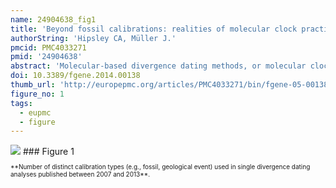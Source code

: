 ```yaml
---
name: 24904638_fig1
title: 'Beyond fossil calibrations: realities of molecular clock practices in evolutionary biology.'
authorString: 'Hipsley CA, Müller J.'
pmcid: PMC4033271
pmid: '24904638'
abstract: 'Molecular-based divergence dating methods, or molecular clocks, are the primary neontological tool for estimating the temporal origins of clades. While the appropriate use of vertebrate fossils as external clock calibrations has stimulated heated discussions in the paleontological community, less attention has been given to the quality and implementation of other calibration types. In lieu of appropriate fossils, many studies rely on alternative sources of age constraints based on geological events, substitution rates and heterochronous sampling, as well as dates secondarily derived from previous analyses. To illustrate the breadth and frequency of calibration types currently employed, we conducted a literature survey of over 600 articles published from 2007 to 2013. Over half of all analyses implemented one or more fossil dates as constraints, followed by geological events and secondary calibrations (15% each). Vertebrate taxa were subjects in nearly half of all studies, while invertebrates and plants together accounted for 43%, followed by viruses, protists and fungi (3% each). Current patterns in calibration practices were disproportionate to the number of discussions on their proper use, particularly regarding plants and secondarily derived dates, which are both relatively neglected in methodological evaluations. Based on our survey, we provide a comprehensive overview of the latest approaches in clock calibration, and outline strengths and weaknesses associated with each. This critique should serve as a call to action for researchers across multiple communities, particularly those working on clades for which fossil records are poor, to develop their own guidelines regarding selection and implementation of alternative calibration types. This issue is particularly relevant now, as time-calibrated phylogenies are used for more than dating evolutionary origins, but often serve as the backbone of investigations into biogeography, diversity dynamics and rates of phenotypic evolution.'
doi: 10.3389/fgene.2014.00138
thumb_url: 'http://europepmc.org/articles/PMC4033271/bin/fgene-05-00138-g0001.gif'
figure_no: 1
tags:
  - eupmc
  - figure
---
```

<img src='http://europepmc.org/articles/PMC4033271/bin/fgene-05-00138-g0001.jpg' style='max-height: 300px'>
### Figure 1
<p style='font-size: 10px;'>**Number of distinct calibration types (e.g., fossil, geological event) used in single divergence dating analyses published between 2007 and 2013**.</p>